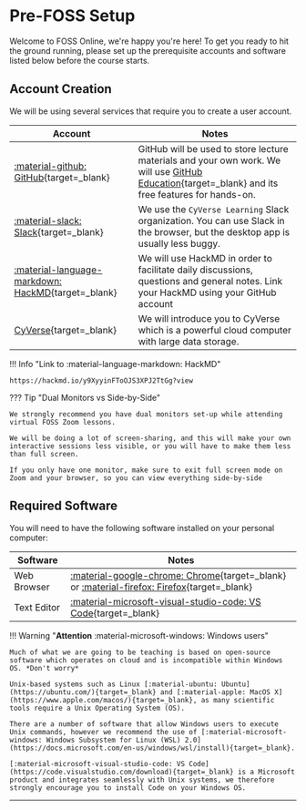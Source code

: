 # Pre-FOSS Setup

Welcome to FOSS Online, we're happy you're here! To get you ready to hit the ground running, please set up the prerequisite accounts and software listed below before the course starts.

## Account Creation

We will be using several services that require you to create a user account.

| Account | Notes |
| --- | --- |
| [:material-github: GitHub](https://github.com){target=_blank} |  GitHub will be used to store lecture materials and your own work. We will use [GitHub Education](https://education.github.com/){target=_blank} and its free features for hands-on.
| [:material-slack: Slack](https://cyverselearning.slack.com/){target=_blank} | We use the `CyVerse Learning`  Slack organization. You can use Slack in the browser, but the desktop app is usually less buggy. |
| [:material-language-markdown: HackMD](https://hackmd.io/){target=_blank} | We will use HackMD in order to facilitate daily discussions, questions and general notes. Link your HackMD using your GitHub account
| [CyVerse](https://user.cyverse.org/signup){target=_blank} | We will introduce you to CyVerse which is a powerful cloud computer with large data storage.


!!! Info "Link to :material-language-markdown: HackMD"

    https://hackmd.io/y9XyyinFToOJS3XPJ2TtGg?view 

??? Tip "Dual Monitors vs Side-by-Side"

    We strongly recommend you have dual monitors set-up while attending virtual FOSS Zoom lessons.

    We will be doing a lot of screen-sharing, and this will make your own interactive sessions less visible, or you will have to make them less than full screen.

    If you only have one monitor, make sure to exit full screen mode on Zoom and your browser, so you can view everything side-by-side

## Required Software

You will need to have the following software installed on your personal computer:

| Software | Notes |
| -------- | ----- |
| Web Browser | [:material-google-chrome: Chrome](https://www.google.com/chrome/dr/download/){target=_blank} or [:material-firefox: Firefox](https://www.mozilla.org/en-US/firefox/new/){target=_blank} |
| Text Editor | [:material-microsoft-visual-studio-code: VS Code](https://code.visualstudio.com/download){target=_blank} |

!!! Warning "**Attention** :material-microsoft-windows: Windows users"

    Much of what we are going to be teaching is based on open-source software which operates on cloud and is incompatible within Windows OS. *Don't worry*

    Unix-based systems such as Linux [:material-ubuntu: Ubuntu](https://ubuntu.com/){target=_blank} and [:material-apple: MacOS X](https://www.apple.com/macos/){target=_blank}, as many scientific tools require a Unix Operating System (OS). 
    
    There are a number of software that allow Windows users to execute Unix commands, however we recommend the use of [:material-microsoft-windows: Windows Subsystem for Linux (WSL) 2.0](https://docs.microsoft.com/en-us/windows/wsl/install){target=_blank}.

    [:material-microsoft-visual-studio-code: VS Code](https://code.visualstudio.com/download){target=_blank} is a Microsoft product and integrates seamlessly with Unix systems, we therefore strongly encourage you to install Code on your Windows OS.

---
